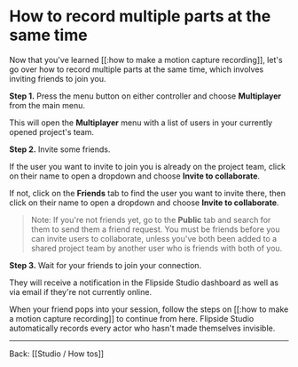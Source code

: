 # How to record multiple parts at the same time

Now that you've learned [[:how to make a motion capture recording]], let's go over how to record multiple parts at the same time, which involves inviting friends to join you.

**Step 1.** Press the menu button on either controller and choose **Multiplayer** from the main menu.

This will open the **Multiplayer** menu with a list of users in your currently opened project's team.

**Step 2.** Invite some friends.

If the user you want to invite to join you is already on the project team, click on their name to open a dropdown and choose **Invite to collaborate**.

If not, click on the **Friends** tab to find the user you want to invite there, then click on their name to open a dropdown and choose **Invite to collaborate**.

> Note: If you're not friends yet, go to the **Public** tab and search for them to send them a friend request. You must be friends before you can invite users to collaborate, unless you've both been added to a shared project team by another user who is friends with both of you.

**Step 3.** Wait for your friends to join your connection.

They will receive a notification in the Flipside Studio dashboard as well as via email if they're not currently online.

When your friend pops into your session, follow the steps on [[:how to make a motion capture recording]] to continue from here. Flipside Studio automatically records every actor who hasn't made themselves invisible.

---

Back: [[Studio / How tos]]
